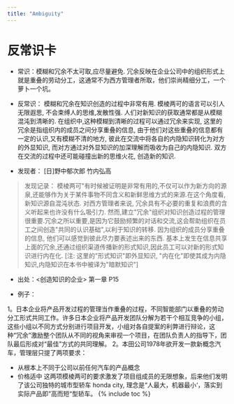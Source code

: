 ```yaml
---
title: "Ambiguity"
---
```



# 反常识卡

- 常识：模糊和冗余不太可取,应尽量避免. 冗余反映在企业公司中的组织形式上就是重叠的劳动分工，这通常不为西方管理者所取，他们崇尚精细分工，一个萝卜一个坑。

- 反常识： 模糊和冗余在知识创造的过程中非常有用. 模棱两可的语言可以引人无限遐思, 不会束缚人的思维,发散性强. 人们对新知识的获取通常都是从模糊混沌到清晰的. 在组织中,这种模糊到清晰的过程可以通过冗余来实现, 这里的冗余是指组织内的成员之间分享重叠的信息, 由于他们对这些重叠的信息都有一定的认识,又有模糊不清的地方, 彼此在交流中将各自的内隐知识转化为对方的外显知识, 而对方通过对外显知识的加深理解而吸收为自己的内隐知识. 双方在交流的过程中还可能碰撞出新的思维火花, 创造新的知识.

- 发现者： [日]野中郁次郎 竹内弘高

> 发现记录：
模棱两可"有时候被证明是非常有用的,不仅可以作为新方向的源泉,还能够作为关于某件事物不同含义和新鲜思维方式的来源.在这个角度看,新知识源自混沌状态.
对西方管理者来说, 冗余具有不必要的重复和浪费的含义听起来也许没有什么吸引力. 然而,建立"冗余"组织对知识创造过程的管理很重要.冗余之所以重要,是因为它鼓励频繁的对话和交流,这会帮助组织在员工之间创造"共同的认识基础",以利于知识的转移. 因为组织的成员分享重叠的信息, 他们可以感觉到彼此尽力要表述出来的东西.	基本上发生在信息共享上面的冗余,还通过组织渠道传播新的形式知识,因此员工可以对新的形式知识进行内在化.
[注: 这里的"形式知识"即外显知识, "内在化"即使其成为内隐知识,内隐知识在本书中被译为"暗默知识"]
- 出处：<创造知识的企业> 第一章 P15

- 例子：

1。日本企业将产品开发过程的管理当作重叠的过程，不同智能部门以重叠的劳动分工形式共同工作。许多日本企业将产品开发团队分解为若干个相互竞争的小组，这些小组以不同方式分别进行项目开发，小组对各自提案的利弊进行辩论，这种“冗余”激励整个团队从不同的视角来审视一个项目，在团队负责人的指导下，团队最后形成对“最佳”方式的共同理解。
2。本田公司1978年欲开发一款新概念汽车，管理层只提了两项要求：
- 从根本上不同于公司以前任何汽车的产品概念
- 价格适中
这两项模棱两可的要求激发了项目组成员的无限想象，后来他们发明了该公司独特的城市型轿车 honda city, 理念是“人最大，机器最小‘，落实到实际产品即”高而短“型轿车。
{% include toc %}
